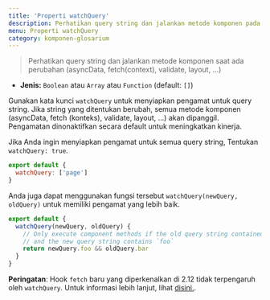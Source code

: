 ```yaml
---
title: 'Properti watchQuery'
description: Perhatikan query string dan jalankan metode komponen pada perubahan (asyncData, fetch, validate, layout, ...)
menu: Properti watchQuery
category: komponen-glosarium
---
```


> Perhatikan query string dan jalankan metode komponen saat ada perubahan (asyncData, fetch(context), validate, layout, ...)

- **Jenis:** `Boolean` atau `Array` atau `Function` (default: `[]`)

Gunakan kata kunci `watchQuery` untuk menyiapkan pengamat untuk query string. Jika string yang ditentukan berubah, semua metode komponen (asyncData, fetch (konteks), validate, layout, ...) akan dipanggil. Pengamatan dinonaktifkan secara default untuk meningkatkan kinerja.

Jika Anda ingin menyiapkan pengamat untuk semua query string, Tentukan `watchQuery: true`.

```js
export default {
  watchQuery: ['page']
}
```

Anda juga dapat menggunakan fungsi tersebut `watchQuery(newQuery, oldQuery)` untuk memiliki pengamat yang lebih baik.

```js
export default {
  watchQuery(newQuery, oldQuery) {
    // Only execute component methods if the old query string contained `bar`
    // and the new query string contains `foo`
    return newQuery.foo && oldQuery.bar
  }
}
```

<base-alert>

**Peringatan**: Hook `fetch` baru yang diperkenalkan di 2.12 tidak terpengaruh oleh `watchQuery`. Untuk informasi lebih lanjut, lihat [disini.](/guides/features/data-fetching#the-fetch-hook).

</base-alert>
